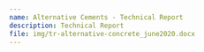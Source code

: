 ```yaml
---
name: Alternative Cements - Technical Report
description: Technical Report
file: img/tr-alternative-concrete_june2020.docx
---
```

